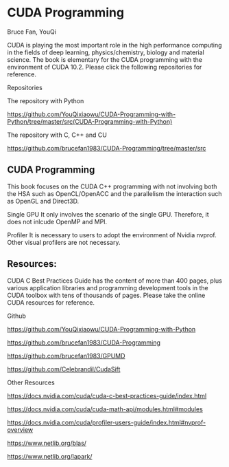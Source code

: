 # CUDA Programming
Bruce Fan, YouQi

CUDA is playing the most important role in the high performance computing in the fields of deep learning, physics/chemistry, biology and material science. The book is elementary for the CUDA programming with the environment of CUDA 10.2. Please click the following repositories for reference.

Repositories

The repository with Python

https://github.com/YouQixiaowu/CUDA-Programming-with-Python/tree/master/src(CUDA-Programming-with-Python)

The repository with C, C++ and CU

https://github.com/brucefan1983/CUDA-Programming/tree/master/src

## CUDA Programming

This book focuses on the CUDA C++ programming with not involving both the HSA such as OpenCL/OpenACC and the parallelism the interaction such as OpenGL and Direct3D.

Single GPU
It only involves the scenario of the single GPU. Therefore, it does not inlcude OpenMP and MPI.

Profiler
It is necessary to users to adopt the environment of Nvidia nvprof. Other visual profilers are not necessary.

## Resources:

CUDA C Best Practices Guide has the content of more than 400 pages, plus various application libraries and programming development tools in the CUDA toolbox with tens of thousands of pages. Please take the online CUDA resources for reference.

Github

https://github.com/YouQixiaowu/CUDA-Programming-with-Python

https://github.com/brucefan1983/CUDA-Programming

https://github.com/brucefan1983/GPUMD

https://github.com/Celebrandil/CudaSift

Other Resources

https://docs.nvidia.com/cuda/cuda-c-best-practices-guide/index.html

https://docs.nvidia.com/cuda/cuda-math-api/modules.html#modules

https://docs.nvidia.com/cuda/profiler-users-guide/index.html#nvprof-overview

https://www.netlib.org/blas/

https://www.netlib.org/lapark/
